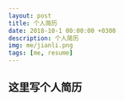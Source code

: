 ```yaml
---
layout: post
title: 个人简历
date: 2018-10-1 00:00:00 +0300
description: 个人简历
img: me/jianli.png
tags: [me, resume]
---
```



## 这里写个人简历